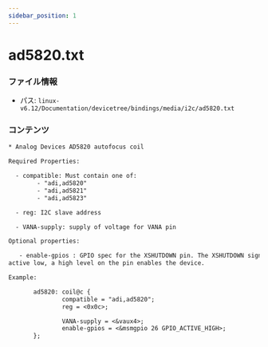 ```yaml
---
sidebar_position: 1
---
```

# ad5820.txt

### ファイル情報

- パス: `linux-v6.12/Documentation/devicetree/bindings/media/i2c/ad5820.txt`

### コンテンツ

```txt
* Analog Devices AD5820 autofocus coil

Required Properties:

  - compatible: Must contain one of:
		- "adi,ad5820"
		- "adi,ad5821"
		- "adi,ad5823"

  - reg: I2C slave address

  - VANA-supply: supply of voltage for VANA pin

Optional properties:

   - enable-gpios : GPIO spec for the XSHUTDOWN pin. The XSHUTDOWN signal is
active low, a high level on the pin enables the device.

Example:

       ad5820: coil@c {
               compatible = "adi,ad5820";
               reg = <0x0c>;

               VANA-supply = <&vaux4>;
               enable-gpios = <&msmgpio 26 GPIO_ACTIVE_HIGH>;
       };


```
